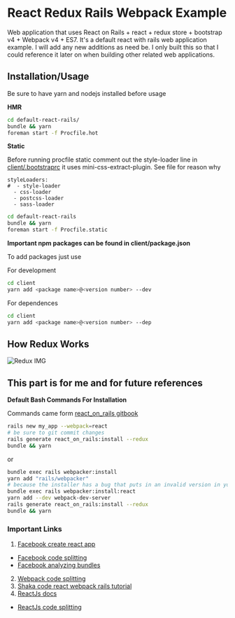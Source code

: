 # React Redux Rails Webpack Example

Web application that uses React on Rails + react + redux store + bootstrap v4 + Webpack v4 + ES7. It's a default react with rails web application example. I will add any new additions as need be. I only built this so that I could reference it later on when building other related web applications.

## Installation/Usage
Be sure to have yarn and nodejs installed before usage

**HMR**
```bash
cd default-react-rails/
bundle && yarn
foreman start -f Procfile.hot
```

**Static**

Before running procfile static comment out the style-loader line in [client/.bootstraprc](https://github.com/EasyIP2023/default-react-rails/blob/master/client/.bootstraprc) it uses mini-css-extract-plugin. See file for reason why

```
styleLoaders:
#  - style-loader
  - css-loader
  - postcss-loader
  - sass-loader
```

```bash
cd default-react-rails
bundle && yarn
foreman start -f Procfile.static
```

**Important npm packages can be found in client/package.json**

To add packages just use

For development
```bash
cd client
yarn add <package name>@<version number> --dev
```
For dependences
```bash
cd client
yarn add <package name>@<version number> --dep
```

## How Redux Works

![Redux IMG](https://1npo9l3lml0zvr6w62acc3t1-wpengine.netdna-ssl.com/wp-content/uploads/2017/05/redux-cycle.jpg)

## This part is for me and for future references
**Default Bash Commands For Installation**

Commands came form [react_on_rails gitbook](https://shakacode.gitbooks.io/react-on-rails/content/docs/tutorial.html)

```bash
rails new my_app --webpack=react
# be sure to git commit changes
rails generate react_on_rails:install --redux
bundle && yarn
```

or

```bash
bundle exec rails webpacker:install
yarn add "rails/webpacker"
# because the installer has a bug that puts in an invalid version in your package.json.
bundle exec rails webpacker:install:react
yarn add --dev webpack-dev-server
rails generate react_on_rails:install --redux
bundle && yarn
```

### Important Links
1. [Facebook create react app](https://github.com/facebook/create-react-app/blob/master/packages/react-scripts/template/README.md#code-splitting)
  * [Facebook code splitting](https://facebook.github.io/create-react-app/docs/code-splitting)
  * [Facebook analyzing bundles](https://facebook.github.io/create-react-app/docs/analyzing-the-bundle-size)
2. [Webpack code splitting](https://webpack.js.org/guides/code-splitting/)
3. [Shaka code react webpack rails tutorial](https://github.com/shakacode/react-webpack-rails-tutorial)
4. [ReactJs docs](https://reactjs.org/docs)
  * [ReactJs code splitting](https://reactjs.org/docs/code-splitting.html)

